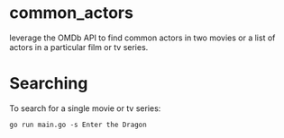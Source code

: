 # common_actors
leverage the OMDb API to find common actors in two movies or a list of actors in a particular film or tv series.

# Searching
To search for a single movie or tv series:

`go run main.go -s Enter the Dragon`
